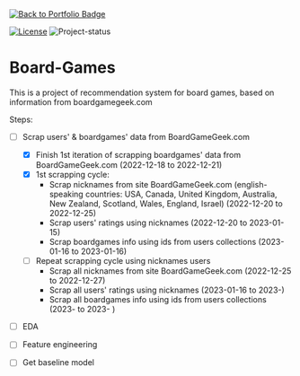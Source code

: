 <a href="https://github.com/Fedorov-Nikita/Portfolio">
    <img src="https://img.shields.io/badge/back%20to-portfolio-blueviolet?style=for-the-badge" alt="Back to Portfolio Badge"/>
</a>

[![License][badge-mit]][license]
![Project-status][status-active]

# Board-Games
This is a project of recommendation system for board games, based on information from boardgamegeek.com



Steps:

- [ ] Scrap users' & boardgames' data from BoardGameGeek.com
  - [x] Finish 1st iteration of scrapping boardgames' data from BoardGameGeek.com (2022-12-18 to 2022-12-21)
  - [x] 1st scrapping cycle:
    - Scrap nicknames from site BoardGameGeek.com (english-speaking countries: USA, Canada, United Kingdom, Australia, New Zealand, Scotland, Wales, England, Israel) (2022-12-20 to 2022-12-25)
    - Scrap users' ratings using nicknames (2022-12-20 to 2023-01-15)
    - Scrap boardgames info using ids from users collections (2023-01-16 to 2023-01-16)
  - [ ] Repeat scrapping cycle using nicknames users 
    - Scrap all nicknames from site BoardGameGeek.com (2022-12-25 to 2022-12-27)
    - Scrap all users' ratings using nicknames (2023-01-16 to 2023-)
    - Scrap all boardgames info using ids from users collections (2023- to 2023- )
- [ ] EDA
- [ ] Feature engineering
- [ ] Get baseline model



[status-active]: https://img.shields.io/badge/project%20status-active-brightgreen?style=for-the-badge&logo=appveyor.svg
[status-on-hold]: https://img.shields.io/badge/project%20status-on%20hold-yellow?style=for-the-badge&logo=appveyor.svg
[status-completed]: https://img.shields.io/badge/project%20status-completed-blueviolet?style=for-the-badge&logo=appveyor.svg
[status-cancelled]: https://img.shields.io/badge/project%20status-cancelled-red?style=for-the-badge&logo=appveyor.svg
[badge-mit]: https://img.shields.io/badge/License-MIT-blue?style=for-the-badge&logo=appveyor.svg
[license]: https://github.com/Fedorov-Nikita/Board-Games/blob/main/LICENSE.md

<!---

![Project-status][status-on-hold]
![Project-status][status-completed]
![Project-status][status-cancelled]

--->
